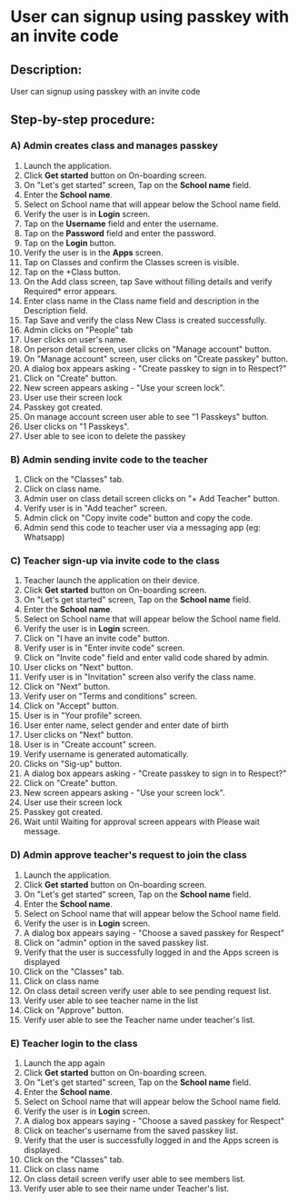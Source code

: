 # User can signup using passkey with an invite code

## Description:
User can signup using passkey with an invite code

## Step-by-step procedure:

### A) Admin creates class and manages passkey

1. Launch the application.
2. Click **Get started** button on On-boarding screen.
3. On "Let's get started" screen, Tap on the **School name** field.
4. Enter the **School name**.
5. Select on School name that will appear below the School name field.
6. Verify the user is in **Login** screen.
7. Tap on the **Username** field and enter the username.
8. Tap on the **Password** field and enter the password.
9. Tap on the **Login** button.
10. Verify the user is in the **Apps** screen.
11. Tap on Classes and confirm the Classes screen is visible.
12. Tap on the +Class button.
13. On the Add class screen, tap Save without filling details and verify Required* error appears.
14. Enter class name in the Class name field and description in the Description field.
15. Tap Save and verify the class New Class is created successfully.
16. Admin clicks on "People" tab
17. User clicks on user's name.
18. On person detail screen, user clicks on "Manage account" button.
19. On "Manage account" screen, user clicks on "Create passkey" button.
20. A dialog box appears asking - "Create passkey to sign in to Respect?"
21. Click on "Create" button.
22. New screen appears asking - "Use your screen lock".
23. User use their screen lock
24. Passkey got created.
25. On manage account screen user able to see "1 Passkeys" button.
26. User clicks on "1 Passkeys".
27. User able to see icon to delete the passkey

### B) Admin sending invite code to the teacher

1. Click on the "Classes" tab.
2. Click on class name.
3. Admin user on class detail screen clicks on "+ Add Teacher" button.
4. Verify user is in "Add teacher" screen.
5. Admin click on "Copy invite code" button and copy the code.
6. Admin send this code to teacher user via a messaging app (eg: Whatsapp)

### C) Teacher sign-up via invite code to the class

1. Teacher launch the application on their device.
2. Click **Get started** button on On-boarding screen.
3. On "Let's get started" screen, Tap on the **School name** field.
4. Enter the **School name**.
5. Select on School name that will appear below the School name field.
6. Verify the user is in **Login** screen.
7. Click on "I have an invite code" button.
8. Verify user is in "Enter invite code" screen.
9. Click on "Invite code" field and enter valid code shared by admin.
10. User clicks on "Next" button.
11. Verify user is in "Invitation" screen also verify the class name.
12. Click on "Next" button.
13. Verify user on "Terms and conditions" screen.
14. Click on "Accept" button.
15. User is in "Your profile" screen.
16. User enter name, select gender and enter date of birth
17. User clicks on "Next" button.
18. User is in "Create account" screen.
19. Verify username is generated automatically.
20. Clicks on "Sig-up" button.
21. A dialog box appears asking - "Create passkey to sign in to Respect?"
22. Click on "Create" button.
23. New screen appears asking - "Use your screen lock".
24. User use their screen lock
25. Passkey got created.
26. Wait until Waiting for approval screen appears with Please wait message.

### D) Admin approve teacher's request to join the class

1. Launch the application.
2. Click **Get started** button on On-boarding screen.
3. On "Let's get started" screen, Tap on the **School name** field.
4. Enter the **School name**.
5. Select on School name that will appear below the School name field.
6. Verify the user is in **Login** screen. 
7. A dialog box appears saying - "Choose a saved passkey for Respect"
8. Click on "admin" option in the saved passkey list.
9. Verify that the user is successfully logged in and the Apps screen is displayed
10. Click on the "Classes" tab.
11. Click on class name
12. On class detail screen verify user able to see pending request list.
13. Verify user able to see teacher name in the list
14. Click on "Approve" button.
15. Verify user able to see the Teacher name under teacher's list.

### E) Teacher login to the class

1. Launch the app again
2. Click **Get started** button on On-boarding screen.
3. On "Let's get started" screen, Tap on the **School name** field.
4. Enter the **School name**.
5. Select on School name that will appear below the School name field.
6. Verify the user is in **Login** screen.
7. A dialog box appears saying - "Choose a saved passkey for Respect"
8. Click on teacher's username from the saved passkey list.
9. Verify that the user is successfully logged in and the Apps screen is displayed.
10. Click on the "Classes" tab.
11. Click on class name
12. On class detail screen verify user able to see members list.
13. Verify user able to see their name under Teacher's list.